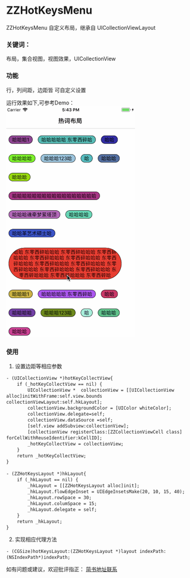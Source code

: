 # ZZHotKeysMenu
ZZHotKeysMenu 自定义布局，继承自 UICollectionViewLayout

### 关键词：
布局，集合视图，视图效果，UICollectionView

### 功能
行，列间距，边距皆 可自定义设置

运行效果如下,可参考Demo：
![运行效果](运行效果.gif)

### 使用
1. 设置边距等相应参数

```objc
- (UICollectionView *)hotKeyCollectView{
    if (_hotKeyCollectView == nil) {
        UICollectionView *  collectionView = [[UICollectionView alloc]initWithFrame:self.view.bounds collectionViewLayout:self.hkLayout];
        collectionView.backgroundColor = [UIColor whiteColor];
        collectionView.delegate=self;
        collectionView.dataSource =self;
        [self.view addSubview:collectionView];
        [collectionView registerClass:[ZZCollectionViewCell class] forCellWithReuseIdentifier:kCellID];
        _hotKeyCollectView = collectionView;
    }
    return _hotKeyCollectView;
}

- (ZZHotKeysLayout *)hkLayout{
    if (_hkLayout == nil) {
        _hkLayout = [[ZZHotKeysLayout alloc]init];
        _hkLayout.flowEdgeInset = UIEdgeInsetsMake(20, 10, 15, 40);
        _hkLayout.rowSpace = 30;
        _hkLayout.columSpace = 15;
        _hkLayout.delegate = self;
    }
    return _hkLayout;
}

```

2. 实现相应代理方法

```objc
- (CGSize)hotKeysLayout:(ZZHotKeysLayout *)layout indexPath:(NSIndexPath*)indexPath;
```


如有问题或建议，欢迎批评指正：
[简书地址联系](http://www.jianshu.com/u/6f333144f665)